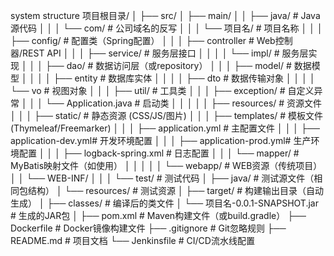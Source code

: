 system structure
项目根目录/
│
├── src/
│   ├── main/
│   │   ├── java/                  # Java源代码
│   │   │   └── com/               # 公司域名的反写
│   │   │       └── 项目名/         # 项目名称
│   │   │           ├── config/    # 配置类（Spring配置）
│   │   │           ├── controller # Web控制器/REST API
│   │   │           ├── service/   # 服务层接口
│   │   │           │   └── impl/  # 服务层实现
│   │   │           ├── dao/       # 数据访问层（或repository）
│   │   │           ├── model/     # 数据模型
│   │   │           │   ├── entity # 数据库实体
│   │   │           │   ├── dto    # 数据传输对象
│   │   │           │   └── vo     # 视图对象
│   │   │           ├── util/      # 工具类
│   │   │           ├── exception/ # 自定义异常
│   │   │           └── Application.java # 启动类
│   │   │
│   │   ├── resources/             # 资源文件
│   │   │   ├── static/            # 静态资源 (CSS/JS/图片)
│   │   │   ├── templates/         # 模板文件 (Thymeleaf/Freemarker)
│   │   │   ├── application.yml    # 主配置文件
│   │   │   ├── application-dev.yml# 开发环境配置
│   │   │   ├── application-prod.yml# 生产环境配置
│   │   │   ├── logback-spring.xml # 日志配置
│   │   │   └── mapper/            # MyBatis映射文件（如使用）
│   │   │
│   │   └── webapp/                # WEB资源（传统项目）
│   │       └── WEB-INF/
│   │
│   └── test/                      # 测试代码
│       ├── java/                  # 测试源文件（相同包结构）
│       └── resources/             # 测试资源
│
├── target/                        # 构建输出目录（自动生成）
│   ├── classes/                   # 编译后的类文件
│   └── 项目名-0.0.1-SNAPSHOT.jar  # 生成的JAR包
│
├── pom.xml                        # Maven构建文件（或build.gradle）
├── Dockerfile                     # Docker镜像构建文件
├── .gitignore                     # Git忽略规则
├── README.md                      # 项目文档
└── Jenkinsfile                    # CI/CD流水线配置
